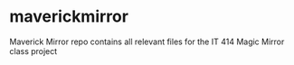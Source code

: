 # maverickmirror
Maverick Mirror repo contains all relevant files for the IT 414 Magic Mirror class project
